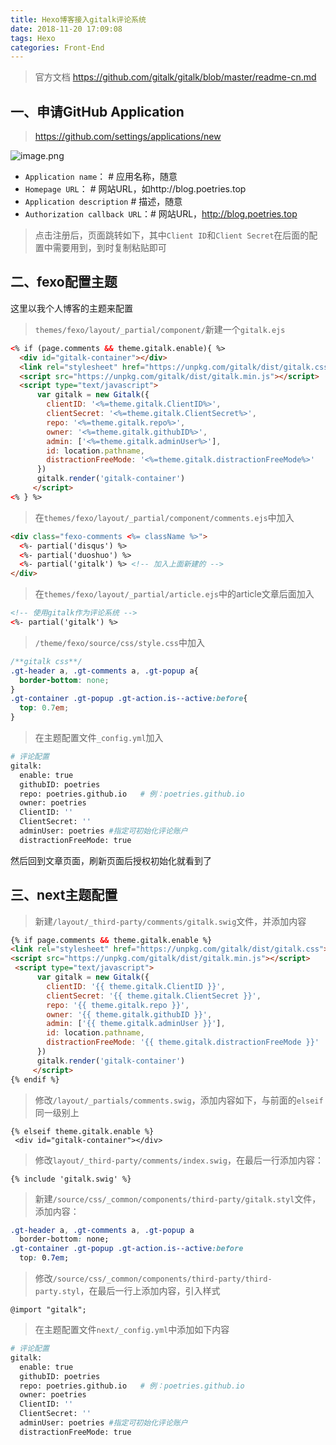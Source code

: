 ```yaml
---
title: Hexo博客接入gitalk评论系统
date: 2018-11-20 17:09:08
tags: Hexo
categories: Front-End
---
```


> 官方文档 https://github.com/gitalk/gitalk/blob/master/readme-cn.md

## 一、申请GitHub Application

> https://github.com/settings/applications/new

![image.png](https://upload-images.jianshu.io/upload_images/1480597-3dd76fc4b2d0cfe7.png?imageMogr2/auto-orient/strip%7CimageView2/2/w/1240)

- `Application name`： # 应用名称，随意
- `Homepage URL`： # 网站URL，如http://blog.poetries.top
- `Application description` # 描述，随意
- `Authorization callback URL`：# 网站URL，http://blog.poetries.top

> 点击注册后，页面跳转如下，其中`Client ID`和`Client Secret`在后面的配置中需要用到，到时复制粘贴即可

## 二、fexo配置主题

这里以我个人博客的主题来配置

> `themes/fexo/layout/_partial/component/`新建一个`gitalk.ejs`

```html
<% if (page.comments && theme.gitalk.enable){ %>
  <div id="gitalk-container"></div>
  <link rel="stylesheet" href="https://unpkg.com/gitalk/dist/gitalk.css">
  <script src="https://unpkg.com/gitalk/dist/gitalk.min.js"></script>
  <script type="text/javascript">
      var gitalk = new Gitalk({
        clientID: '<%=theme.gitalk.ClientID%>',
        clientSecret: '<%=theme.gitalk.ClientSecret%>',
        repo: '<%=theme.gitalk.repo%>',
        owner: '<%=theme.gitalk.githubID%>',
        admin: ['<%=theme.gitalk.adminUser%>'],
        id: location.pathname,
        distractionFreeMode: '<%=theme.gitalk.distractionFreeMode%>'
      })
      gitalk.render('gitalk-container')           
     </script>
<% } %>
```

> 在`themes/fexo/layout/_partial/component/comments.ejs`中加入

```html
<div class="fexo-comments <%= className %>">
  <%- partial('disqus') %>
  <%- partial('duoshuo') %>
  <%- partial('gitalk') %> <!-- 加入上面新建的 -->
</div>
```

> 在`themes/fexo/layout/_partial/article.ejs`中的article文章后面加入 

```html
<!-- 使用gitalk作为评论系统 -->
<%- partial('gitalk') %>
```

> `/theme/fexo/source/css/style.css`中加入

```css
/**gitalk css**/
.gt-header a, .gt-comments a, .gt-popup a{
  border-bottom: none;
}
.gt-container .gt-popup .gt-action.is--active:before{
  top: 0.7em;
}
```

> 在主题配置文件`_config.yml`加入

```bash
# 评论配置
gitalk:
  enable: true
  githubID: poetries
  repo: poetries.github.io   # 例：poetries.github.io
  owner: poetries
  ClientID: ''
  ClientSecret: ''
  adminUser: poetries #指定可初始化评论账户
  distractionFreeMode: true
 ```
  
  然后回到文章页面，刷新页面后授权初始化就看到了
  
  ## 三、next主题配置
  
  > 新建`/layout/_third-party/comments/gitalk.swig`文件，并添加内容
  
  ```html
  {% if page.comments && theme.gitalk.enable %}
  <link rel="stylesheet" href="https://unpkg.com/gitalk/dist/gitalk.css">
  <script src="https://unpkg.com/gitalk/dist/gitalk.min.js"></script>
   <script type="text/javascript">
        var gitalk = new Gitalk({
          clientID: '{{ theme.gitalk.ClientID }}',
          clientSecret: '{{ theme.gitalk.ClientSecret }}',
          repo: '{{ theme.gitalk.repo }}',
          owner: '{{ theme.gitalk.githubID }}',
          admin: ['{{ theme.gitalk.adminUser }}'],
          id: location.pathname,
          distractionFreeMode: '{{ theme.gitalk.distractionFreeMode }}'
        })
        gitalk.render('gitalk-container')           
       </script>
{% endif %}
```

> 修改`/layout/_partials/comments.swig`，添加内容如下，与前面的`elseif`同一级别上

```
{% elseif theme.gitalk.enable %}
 <div id="gitalk-container"></div>
 ```
 
 > 修改`layout/_third-party/comments/index.swig`，在最后一行添加内容：
 
 ```
 {% include 'gitalk.swig' %}
```

> 新建`/source/css/_common/components/third-party/gitalk.styl`文件，添加内容：

```css
.gt-header a, .gt-comments a, .gt-popup a
  border-bottom: none;
.gt-container .gt-popup .gt-action.is--active:before
  top: 0.7em;
```

> 修改`/source/css/_common/components/third-party/third-party.styl`，在最后一行上添加内容，引入样式

```
@import "gitalk";
```

> 在主题配置文件`next/_config.yml`中添加如下内容

```bash
# 评论配置
gitalk:
  enable: true
  githubID: poetries
  repo: poetries.github.io   # 例：poetries.github.io
  owner: poetries
  ClientID: ''
  ClientSecret: ''
  adminUser: poetries #指定可初始化评论账户
  distractionFreeMode: true
 ```
